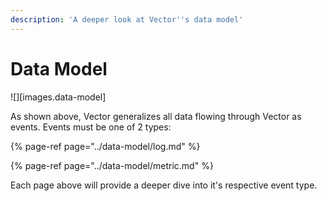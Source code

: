 ```yaml
---
description: 'A deeper look at Vector''s data model'
---
```


# Data Model

![][images.data-model]

As shown above, Vector generalizes all data flowing through Vector as events.
Events must be one of 2 types:

{% page-ref page="../data-model/log.md" %}

{% page-ref page="../data-model/metric.md" %}

Each page above will provide a deeper dive into it's respective event type.



